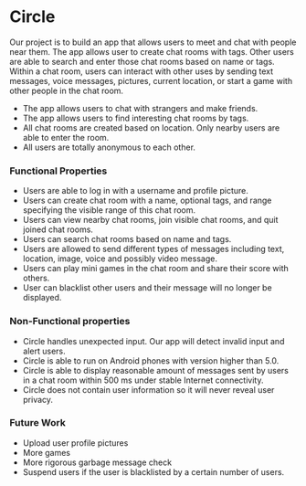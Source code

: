 # Circle

Our project is to build an app that allows users to meet and chat with people near them. The app allows user to create chat rooms with tags. Other users are able to search and enter those chat rooms based on name or tags. Within a chat room, users can interact with other uses by sending text messages, voice messages, pictures, current location, or start a game with other people in the chat room.

- The app allows users to chat with strangers and make friends.
- The app allows users to find interesting chat rooms by tags.
- All chat rooms are created based on location. Only nearby users are able to enter the room.
- All users are totally anonymous to each other.

### Functional Properties
- Users are able to log in with a username and profile picture.
- Users can create chat room with a name, optional tags, and range specifying the visible range of this chat room.
- Users can view nearby chat rooms, join visible chat rooms, and quit joined chat rooms.
- Users can search chat rooms based on name and tags.
- Users are allowed to send different types of messages including text, location, image, voice and possibly video message.
- Users can play mini games in the chat room and share their score with others.
- User can blacklist other users and their message will no longer be displayed.

### Non-Functional properties
- Circle handles unexpected input. Our app will detect invalid input and alert users.
- Circle is able to run on Android phones with version higher than 5.0.
- Circle is able to display reasonable amount of messages sent by users in a chat room within 500 ms under stable Internet connectivity.
- Circle does not contain user information so it will never reveal user privacy.

### Future Work
- Upload user profile pictures 
- More games
- More rigorous garbage message check
- Suspend users if the user is blacklisted by a certain number of users.
